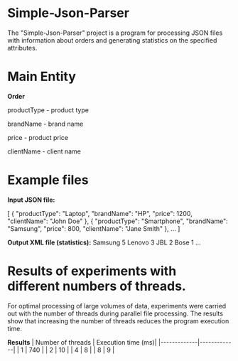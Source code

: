 # Simple-Json-Parser
The "Simple-Json-Parser" project is a program for processing JSON files with information about orders and generating statistics on the specified attributes.

# Main Entity
**Order**

productType - product type

brandName - brand name

price - product price

clientName - client name

# Example files

**Input JSON file:**

[
   {
     "productType": "Laptop",
     "brandName": "HP",
     "price": 1200,
     "clientName": "John Doe"
   },
   {
     "productType": "Smartphone",
     "brandName": "Samsung",
     "price": 800,
     "clientName": "Jane Smith"
   },
   ...
]

**Output XML file (statistics):**
<statistics>
     <attributeCounts>
         <entry>
             <key>Samsung</key>
             <value>5</value>
         </entry>
         <entry>
             <key>Lenovo</key>
             <value>3</value>
         </entry>
         <entry>
             <key>JBL</key>
             <value>2</value>
         </entry>
         <entry>
             <key>Bose</key>
             <value>1</value>
         </entry>
      ...
     </attributeCounts>
</statistics>

# Results of experiments with different numbers of threads.
For optimal processing of large volumes of data, experiments were carried out with the number of threads during parallel file processing.
The results show that increasing the number of threads reduces the program execution time.

**Results**
| Number of threads | Execution time (ms)| 
|-------------|-------------|
|  1    |  740  |
|  2    |  10   | 
|  4    |  8    | 
|  8    |  9    | 

